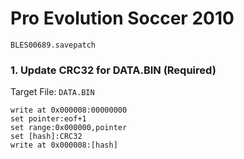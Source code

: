 # Pro Evolution Soccer 2010 

`BLES00689.savepatch`

### 1. Update CRC32 for DATA.BIN (Required)

Target File: `DATA.BIN`

```
write at 0x000008:00000000
set pointer:eof+1
set range:0x000000,pointer
set [hash]:CRC32
write at 0x000008:[hash]
```

